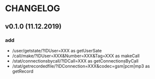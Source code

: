 CHANGELOG
=========

v0.1.0 (11.12.2019)
--------------------
### add
-  /user/getstate/?IDUser=XXX as getUserSate
-  /call/make/?IDUser=XXX&Number=XXX&Tag=XXX as makeCall
-  /stat/connectionsbycall/?IDCall=XXX as getConnectionsByCall
-  /stat/getrecordedfile/?IDConnection=XXX&codec=gsm|pcm|mp3 as getRecord
